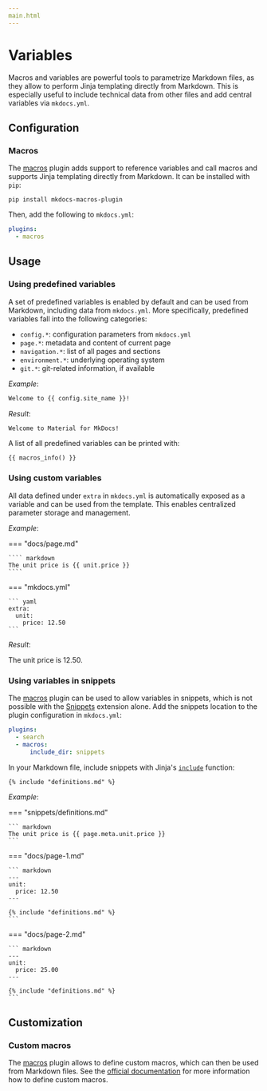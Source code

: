 ```yaml
---
main.html
---
```


# Variables

Macros and variables are powerful tools to parametrize Markdown files, as they 
allow to perform Jinja templating directly from Markdown. This is especially 
useful to include technical data from other files and add central variables via 
`mkdocs.yml`.

## Configuration

### Macros

The [macros][1] plugin adds support to reference variables and call macros and 
supports Jinja templating directly from Markdown. It can be installed with
`pip`:

```
pip install mkdocs-macros-plugin
```

Then, add the following to `mkdocs.yml`:

``` yaml
plugins:
  - macros
```

  [1]: https://github.com/fralau/mkdocs_macros_plugin

## Usage

### Using predefined variables

A set of predefined variables is enabled by default and can be used from 
Markdown, including data from `mkdocs.yml`. More specifically, predefined 
variables fall into the following categories:

- `config.*`: configuration parameters from `mkdocs.yml`
- `page.*`: metadata and content of current page
- `navigation.*`: list of all pages and sections
- `environment.*`: underlying operating system
- `git.*`: git-related information, if available

_Example_:

``` markdown
Welcome to {{ config.site_name }}!
```

_Result_:

``` markdown
Welcome to Material for MkDocs!
```

A list of all predefined variables can be printed with:

```
{{ macros_info() }}
```

### Using custom variables

All data defined under `extra` in `mkdocs.yml` is automatically exposed as a
variable and can be used from the template. This enables centralized parameter
storage and management.

_Example_:

=== "docs/page.md"

    ```` markdown
    The unit price is {{ unit.price }}
    ````

=== "mkdocs.yml"

    ``` yaml
    extra:
      unit:
        price: 12.50
    ```

_Result_:

The unit price is 12.50.

### Using variables in snippets

The [macros][2] plugin can be used to allow variables in snippets, which is not
possible with the [Snippets][3] extension alone. Add the snippets location to
the plugin configuration in `mkdocs.yml`:

``` yaml
plugins:
  - search
  - macros:
      include_dir: snippets
```

In your Markdown file, include snippets with Jinja's [`include`][4] function:

``` markdown
{% include "definitions.md" %}
```

_Example_:

=== "snippets/definitions.md"

    ``` markdown
    The unit price is {{ page.meta.unit.price }}
    ```

=== "docs/page-1.md"

    ``` markdown
    ---
    unit:
      price: 12.50
    ---

    {% include "definitions.md" %}
    ```

=== "docs/page-2.md"

    ``` markdown
    ---
    unit:
      price: 25.00
    ---

    {% include "definitions.md" %}
    ```

  [2]: #macros
  [3]: https://facelessuser.github.io/pymdown-extensions/extensions/snippets/
  [4]: https://jinja.palletsprojects.com/en/2.11.x/templates/#include

## Customization

### Custom macros

The [macros][1] plugin allows to define custom macros, which can then be used
from Markdown files. See the [official documentation][5] for more information
how to define custom macros.

  [5]: https://mkdocs-macros-plugin.readthedocs.io/en/latest/python/
